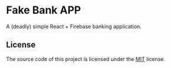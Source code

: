 # Fake Bank APP

A (deadly) simple React + Firebase banking application.

## License

The source code of this project is licensed under the [MIT](LICENSE.md) license.
